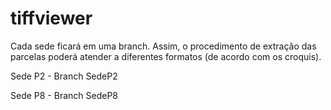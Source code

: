 # tiffviewer
Cada sede ficará em uma branch. Assim, o procedimento de extração das parcelas poderá atender a diferentes formatos (de acordo com os croquis).

Sede P2 - Branch SedeP2

Sede P8 - Branch SedeP8

